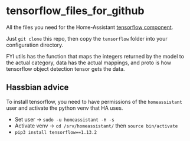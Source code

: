# tensorflow_files_for_github
All the files you need for the Home-Assistant [tensorflow component](https://www.home-assistant.io/components/image_processing.tensorflow/).

Just `git clone` this repo, then copy the `tensorflow` folder into your configuration directory.

FYI utils has the function that maps the integers returned by the model to the actual category, data has the actual mappings, and proto is how tensorflow object detection tensor gets the data.

## Hassbian advice
To install tensorflow, you need to have permissions of the `homeassistant` user and activate the python venv that HA uses.
* Set user -> `sudo -u homeassistant -H -s`
* Activate venv -> `cd /srv/homeassistant/` then `source bin/activate`
* `pip3 install tensorflow==1.13.2`

